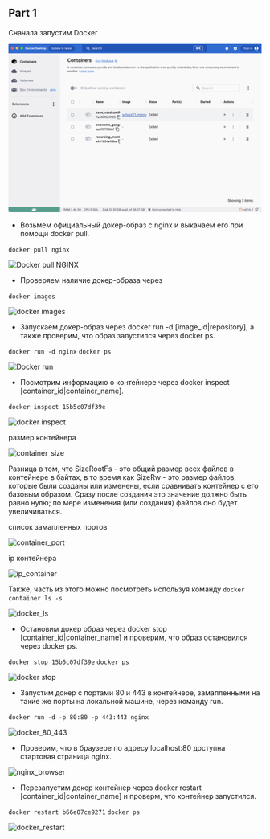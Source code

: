 ## Part 1

Сначала  запустим Docker

![Docker start](./../screenshots/task_1_1.png "docker_start")

* Возьмем официальный докер-образ с nginx и выкачаем его при помощи docker pull.

```docker pull nginx```

![Docker pull NGINX](./../screenshots/task_1_2.png "docker_pull_nginx")

* Проверяем наличие докер-образа через 

 ```docker images```

![docker images](./../screenshots/task_1_3.png)

* Запускаем докер-образ через docker run -d [image_id|repository], а также проверим, что образ запустился через docker ps.

```docker run -d nginx```
```docker ps```

![Docker run](./../screenshots/task_1_4.png "docker_run")

* Посмотрим информацию о контейнере через docker inspect [container_id|container_name]. 

```docker inspect 15b5c07df39e```

![docker inspect](./../screenshots/task_1_5.png "docker_inspect")

размер контейнера

![container_size](./../screenshots/task_1_6_1.png "container_size")

Разница в том, что SizeRootFs - это общий размер всех файлов в контейнере в байтах, в то время как SizeRw - это размер файлов, которые были созданы или изменены, если сравнивать контейнер с его базовым образом. Сразу после создания это значение должно быть равно нулю; по мере изменения (или создания) файлов оно будет увеличиваться.

список замапленных портов

![container_port](./../screenshots/task_1_6_2.png "container_port")

ip контейнера

![ip_container](./../screenshots/task_1_6_3.png "ip_container")

Также, часть из этого можно посмотреть используя команду ```docker container ls -s```

![docker_ls](./../screenshots/task_1_6_4.png "docker_ls")

* Остановим докер образ через docker stop [container_id|container_name] и проверим, что образ остановился через docker ps.

```docker stop 15b5c07df39e```
```docker ps```

![docker stop](./../screenshots/task_1_7.png "docker_stop")

* Запустим докер с портами 80 и 443 в контейнере, замапленными на такие же порты на локальной машине, через команду run.

```docker run -d -p 80:80 -p 443:443 nginx```

![docker_80_443](./../screenshots/task_1_8.png "docker_80_443")

* Проверим, что в браузере по адресу localhost:80 доступна стартовая страница nginx.

![nginx_browser](./../screenshots/task_1_9.png "docker_browser")

* Перезапустим докер контейнер через docker restart [container_id|container_name] и проверм, что контейнер запустился.

```docker restart b66e07ce9271```
```docker ps```

![docker_restart](./../screenshots/task_1_10.png "docker_restart")